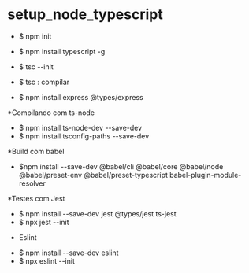 # setup_node_typescript

- \$ npm init
- \$ npm install typescript -g
- \$ tsc --init
- \$ tsc : compilar

- \$ npm install express @types/express

\*Compilando com ts-node

- \$ npm install ts-node-dev --save-dev
- \$ npm install tsconfig-paths --save-dev

\*Build com babel

- \$npm install --save-dev @babel/cli @babel/core @babel/node @babel/preset-env @babel/preset-typescript babel-plugin-module-resolver

\*Testes com Jest

- \$ npm install --save-dev jest @types/jest ts-jest
- \$ npx jest --init

* Eslint

- \$ npm install --save-dev eslint
- \$ npx eslint --init
